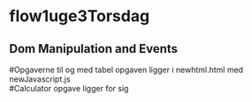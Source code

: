 # flow1uge3Torsdag 
<h2> Dom Manipulation and Events </h2>

#Opgaverne til og med tabel opgaven ligger i newhtml.html med newJavascript.js <br>
#Calculator opgave ligger for sig
